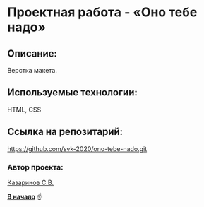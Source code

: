 # Проектная работа - «Оно тебе надо»
<a id="anchor"></a>

## Описание:
Верстка макета.

 
## Используемые технологии:
HTML, CSS


## Ссылка на репозитарий:
https://github.com/svk-2020/ono-tebe-nado.git


### Автор проекта:

[Казаринов С.В.](mailto:skazarinov@mail.ru "Написать автору")

[__В начало__](#anchor) :point_up: